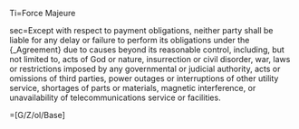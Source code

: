Ti=Force Majeure

sec=Except with respect to payment obligations, neither party shall be liable for any delay or failure to perform its obligations under the {_Agreement} due to causes beyond its reasonable control, including, but not limited to, acts of God or nature, insurrection or civil disorder, war, laws or restrictions imposed by any governmental or judicial authority, acts or omissions of third parties, power outages or interruptions of other utility service, shortages of parts or materials, magnetic interference, or unavailability of telecommunications service or facilities.

=[G/Z/ol/Base]
